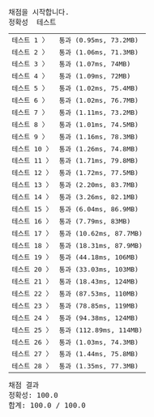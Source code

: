 <pre class="console-content"><div></div><div class="console-heading">채점을 시작합니다.</div><div class="console-message">정확성  테스트</div><table class="console-test-group" data-category="correctness"><tbody><tr data-testcase-id="180421"><td valign="top" class="td-label">테스트 1 <span>〉</span></td><td class="result passed">통과 (0.95ms, 73.2MB)</td></tr><tr data-testcase-id="180422"><td valign="top" class="td-label">테스트 2 <span>〉</span></td><td class="result passed">통과 (1.06ms, 71.3MB)</td></tr><tr data-testcase-id="180423"><td valign="top" class="td-label">테스트 3 <span>〉</span></td><td class="result passed">통과 (1.07ms, 74MB)</td></tr><tr data-testcase-id="180424"><td valign="top" class="td-label">테스트 4 <span>〉</span></td><td class="result passed">통과 (1.09ms, 72MB)</td></tr><tr data-testcase-id="180425"><td valign="top" class="td-label">테스트 5 <span>〉</span></td><td class="result passed">통과 (1.02ms, 75.4MB)</td></tr><tr data-testcase-id="180426"><td valign="top" class="td-label">테스트 6 <span>〉</span></td><td class="result passed">통과 (1.02ms, 76.7MB)</td></tr><tr data-testcase-id="180427"><td valign="top" class="td-label">테스트 7 <span>〉</span></td><td class="result passed">통과 (1.11ms, 73.2MB)</td></tr><tr data-testcase-id="180428"><td valign="top" class="td-label">테스트 8 <span>〉</span></td><td class="result passed">통과 (1.01ms, 74.5MB)</td></tr><tr data-testcase-id="180429"><td valign="top" class="td-label">테스트 9 <span>〉</span></td><td class="result passed">통과 (1.16ms, 78.3MB)</td></tr><tr data-testcase-id="180430"><td valign="top" class="td-label">테스트 10 <span>〉</span></td><td class="result passed">통과 (1.26ms, 74.8MB)</td></tr><tr data-testcase-id="180431"><td valign="top" class="td-label">테스트 11 <span>〉</span></td><td class="result passed">통과 (1.71ms, 79.8MB)</td></tr><tr data-testcase-id="180432"><td valign="top" class="td-label">테스트 12 <span>〉</span></td><td class="result passed">통과 (1.72ms, 77.5MB)</td></tr><tr data-testcase-id="180433"><td valign="top" class="td-label">테스트 13 <span>〉</span></td><td class="result passed">통과 (2.20ms, 83.7MB)</td></tr><tr data-testcase-id="180434"><td valign="top" class="td-label">테스트 14 <span>〉</span></td><td class="result passed">통과 (3.26ms, 82.1MB)</td></tr><tr data-testcase-id="180435"><td valign="top" class="td-label">테스트 15 <span>〉</span></td><td class="result passed">통과 (6.04ms, 86.9MB)</td></tr><tr data-testcase-id="180436"><td valign="top" class="td-label">테스트 16 <span>〉</span></td><td class="result passed">통과 (7.79ms, 83MB)</td></tr><tr data-testcase-id="180437"><td valign="top" class="td-label">테스트 17 <span>〉</span></td><td class="result passed">통과 (10.62ms, 87.7MB)</td></tr><tr data-testcase-id="180438"><td valign="top" class="td-label">테스트 18 <span>〉</span></td><td class="result passed">통과 (18.31ms, 87.9MB)</td></tr><tr data-testcase-id="180439"><td valign="top" class="td-label">테스트 19 <span>〉</span></td><td class="result passed">통과 (44.18ms, 106MB)</td></tr><tr data-testcase-id="180440"><td valign="top" class="td-label">테스트 20 <span>〉</span></td><td class="result passed">통과 (33.03ms, 103MB)</td></tr><tr data-testcase-id="180441"><td valign="top" class="td-label">테스트 21 <span>〉</span></td><td class="result passed">통과 (18.43ms, 124MB)</td></tr><tr data-testcase-id="180442"><td valign="top" class="td-label">테스트 22 <span>〉</span></td><td class="result passed">통과 (87.53ms, 110MB)</td></tr><tr data-testcase-id="180443"><td valign="top" class="td-label">테스트 23 <span>〉</span></td><td class="result passed">통과 (78.85ms, 119MB)</td></tr><tr data-testcase-id="180444"><td valign="top" class="td-label">테스트 24 <span>〉</span></td><td class="result passed">통과 (94.38ms, 124MB)</td></tr><tr data-testcase-id="180445"><td valign="top" class="td-label">테스트 25 <span>〉</span></td><td class="result passed">통과 (112.89ms, 114MB)</td></tr><tr data-testcase-id="249447"><td valign="top" class="td-label">테스트 26 <span>〉</span></td><td class="result passed">통과 (1.03ms, 74.3MB)</td></tr><tr data-testcase-id="249448"><td valign="top" class="td-label">테스트 27 <span>〉</span></td><td class="result passed">통과 (1.44ms, 75.8MB)</td></tr><tr data-testcase-id="249449"><td valign="top" class="td-label">테스트 28 <span>〉</span></td><td class="result passed">통과 (1.35ms, 77.3MB)</td></tr></tbody></table><div class="console-heading">채점 결과</div><div class="console-message">정확성: 100.0</div><div class="console-message">합계: 100.0 / 100.0</div></pre>